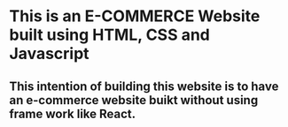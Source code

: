 # This is an E-COMMERCE Website built using HTML, CSS and Javascript

## This intention of building this website is to have an e-commerce website buikt without using frame work like React.
